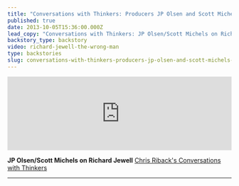 ```yaml
---
title: "Conversations with Thinkers: Producers JP Olsen and Scott Michels weigh in on the Richard Jewell case"
published: true
date: 2013-10-05T15:36:00.000Z
lead_copy: "Conversations with Thinkers: JP Olsen/Scott Michels on Richard Jewell"
backstory_type: backstory
video: richard-jewell-the-wrong-man
type: backstories
slug: conversations-with-thinkers-producers-jp-olsen-and-scott-michels-weigh-in-on-the-richard-jewell-case
---
```

<iframe width="100%" height="166" scrolling="no" frameborder="no" src="https://w.soundcloud.com/player/?url=https%3A//api.soundcloud.com/tracks/114485814&amp;color=ff6600&amp;show_artwork=false"></iframe>

**JP Olsen/Scott Michels on Richard Jewell**
[Chris Riback's Conversations with Thinkers](http://chrisriback.com/2013/10/08/retro-reports-olsen-michels-richard-jewell-the-wrong-man/)

---
